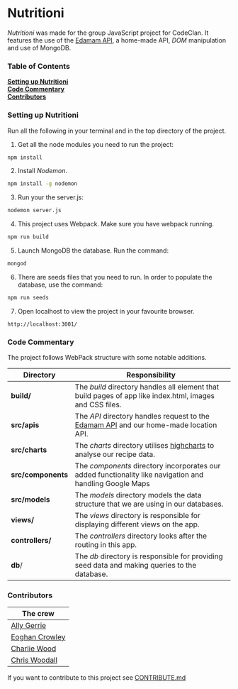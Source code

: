 # Nutritioni

*Nutritioni* was made for the group JavaScript project for CodeClan. It features the use of the [Edamam API](https://developer.edamam.com/), a home-made API, *DOM* manipulation and use of MongoDB.


### Table of Contents
**[Setting up Nutritioni](#setting-up-nutritioni)**<br>
**[Code Commentary](#code-commentary)**<br>
**[Contributors](#contributors)**<br>


### Setting up Nutritioni

Run all the following in your terminal and in the top directory of the project.

1. Get all the node modules you need to run the project:
```bash
npm install
```

2. Install *Nodemon*.
```bash
npm install -g nodemon
```

3. Run your the server.js:
```bash
nodemon server.js
```

4. This project uses Webpack. Make sure you have webpack running.
```bash
npm run build
```

5. Launch MongoDB the database. Run the command:
```bash
mongod
```

6. There are seeds files that you need to run. In order to populate the database, use the command:
```bash
npm run seeds
```

7. Open localhost to view the project in your favourite browser.
```
http://localhost:3001/
```

### Code Commentary

The project follows WebPack structure with some notable additions.

| Directory           |  Responsibility               |
|-------------------- |------------------------------ |
|  **build/**         |   The *build* directory handles all element that build pages of app like index.html, images and CSS files.   |
|  **src/apis**       |  The *API* directory handles request to the [Edamam API](https://developer.edamam.com/) and our home-made location API.                             |
|  **src/charts**     |  The *charts* directory utilises  [highcharts](https://www.highcharts.com/demo/) to analyse our recipe data. |
|  **src/components** |  The *components* directory incorporates our added functionality like navigation and handling Google Maps|
|  **src/models**     |  The *models* directory models the data structure that we are using in our databases.                        |
|   **views/**        |  The *views* directory is responsible for displaying different views on the app.                           |
|  **controllers/**   |  The *controllers* directory looks after the routing in this app.                                             |
|  **db**/            |  The *db* directory is responsible for providing seed data and making queries to the database.              |



### Contributors

| The crew  |
|-------------------------------------------------------|
|  [Ally Gerrie](https://github.com/AllySco)            |
|  [Eoghan Crowley](https://github.com/eoghanscrowley) |
|  [Charlie Wood](https://github.com/charliemowood)     |
|  [Chris Woodall](https://github.com/ChrisPy-RuBy)    |


If you want to contribute to this project see [CONTRIBUTE.md](https://github.com/eoghanscrowley/Nutritioni/CONTRIBUTE.md)

